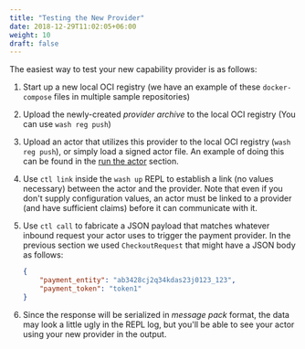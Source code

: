 ```yaml
---
title: "Testing the New Provider"
date: 2018-12-29T11:02:05+06:00
weight: 10
draft: false
---
```


The easiest way to test your new capability provider is as follows:

1. Start up a new local OCI registry (we have an example of these `docker-compose` files in multiple sample repositories)

1. Upload the newly-created _provider archive_ to the local OCI registry (You can use `wash reg push`)

1. Upload an actor that utilizes this provider to the local OCI registry (`wash reg push`), or simply load a signed actor file. An example of doing this can be found in the [run the actor](../../create-actor/run/#launch-the-actor) section.

1. Use `ctl link` inside the `wash up` REPL to establish a link (no values necessary) between the actor and the provider. Note that even if you don't supply configuration values, an actor must be linked to a provider (and have sufficient claims) before it can communicate with it.

1. Use `ctl call` to fabricate a JSON payload that matches whatever inbound request your actor uses to trigger the payment provider. In the previous section we used `CheckoutRequest` that might have a JSON body as follows:

    ```json
    {
        "payment_entity": "ab3428cj2q34kdas23j0123_123",
        "payment_token": "token1"
    }
    ```

1. Since the response will be serialized in _message pack_ format, the data may look a little ugly in the REPL log, but you'll be able to see your actor using your new provider in the output.
